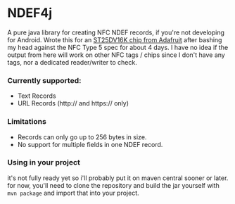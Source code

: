 # NDEF4j

A pure java library for creating NFC NDEF records, if you're not developing for Android. Wrote this for an [ST25DV16K chip from Adafruit](https://www.adafruit.com/product/4701) after bashing my head against the NFC Type 5 spec for about 4 days. I have no idea if the output from here will work on other NFC tags / chips since I don't have any tags, nor a dedicated reader/writer to check.

### Currently supported:
- Text Records
- URL Records (http:// and https:// only)

### Limitations
- Records can only go up to 256 bytes in size.
- No support for multiple fields in one NDEF record.

### Using in your project
it's not fully ready yet so i'll probably put it on maven central sooner or later. for now, you'll need to clone the 
repository and build the jar yourself with ``mvn package`` and import that into your project.
